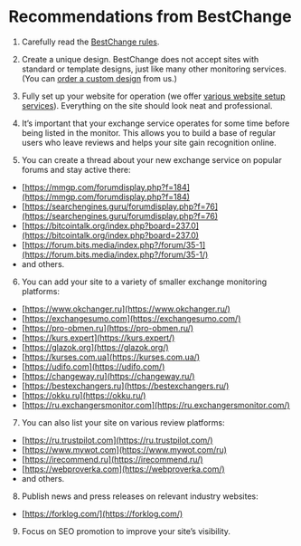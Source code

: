 # Recommendations from BestChange

1. Carefully read the [BestChange rules](https://www.bestchange.ru/wiki/rules.html).

2. Create a unique design. BestChange does not accept sites with standard or template designs, just like many other monitoring services. (You can [order a custom design](https://premiumexchanger.com/portfolio/) from us.)

3. Fully set up your website for operation (we offer [various website setup services](https://premiumexchanger.com/uslugi/)). Everything on the site should look neat and professional.

4. It’s important that your exchange service operates for some time before being listed in the monitor. This allows you to build a base of regular users who leave reviews and helps your site gain recognition online.

5. You can create a thread about your new exchange service on popular forums and stay active there:

* [https://mmgp.com/forumdisplay.php?f=184](https://mmgp.com/forumdisplay.php?f=184)
* [https://searchengines.guru/forumdisplay.php?f=76](https://searchengines.guru/forumdisplay.php?f=76)
* [https://bitcointalk.org/index.php?board=237.0](https://bitcointalk.org/index.php?board=237.0)
* [https://forum.bits.media/index.php?/forum/35-1](https://forum.bits.media/index.php?/forum/35-1/)
* and others.

6. You can add your site to a variety of smaller exchange monitoring platforms:

* [https://www.okchanger.ru](https://www.okchanger.ru/)
* [https://exchangesumo.com](https://exchangesumo.com/)
* [https://pro-obmen.ru](https://pro-obmen.ru/)
* [https://kurs.expert](https://kurs.expert/)
* [https://glazok.org](https://glazok.org/)
* [https://kurses.com.ua](https://kurses.com.ua/)
* [https://udifo.com](https://udifo.com/)
* [https://changeway.ru](https://changeway.ru/)
* [https://bestexchangers.ru](https://bestexchangers.ru/)
* [https://okku.ru](https://okku.ru/)
* [https://ru.exchangersmonitor.com](https://ru.exchangersmonitor.com/)

7. You can also list your site on various review platforms:

* [https://ru.trustpilot.com](https://ru.trustpilot.com/)
* [https://www.mywot.com](https://www.mywot.com/ru)
* [https://irecommend.ru](https://irecommend.ru/)
* [https://webproverka.com](https://webproverka.com/)
* and others.

8. Publish news and press releases on relevant industry websites:

* [https://forklog.com/](https://forklog.com/)

9. Focus on SEO promotion to improve your site’s visibility.